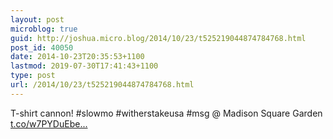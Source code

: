 ```yaml
---
layout: post
microblog: true
guid: http://joshua.micro.blog/2014/10/23/t525219044874784768.html
post_id: 40050
date: 2014-10-23T20:35:53+1100
lastmod: 2019-07-30T17:41:43+1100
type: post
url: /2014/10/23/t525219044874784768.html
---
```

T-shirt cannon! #slowmo #witherstakeusa #msg @ Madison Square Garden [t.co/w7PYDuEbe...](http://t.co/w7PYDuEbeA)

